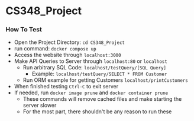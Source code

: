 # CS348_Project


### How To Test

- Open the Project Directory: `cd CS348_Project`
- run command: `docker compose up`
- Access the website through `localhost:3000`
- Make API Queries to Server through `localhost:80` or `localhost`
  - Run arbitrary SQL Code: `localhost/testQuery/[SQL Query]`
    - Example: `localhost/testQuery/SELECT * FROM Customer`
  - Run ORM example for getting Customers `localhost/printCustomers`
- When finished testing `Ctrl-C` to exit server
- If needed, run `docker image prune` and `docker container prune`
  - These commands will remove cached files and make starting the server slower
  - For the most part, there shouldn't be any reason to run these 
